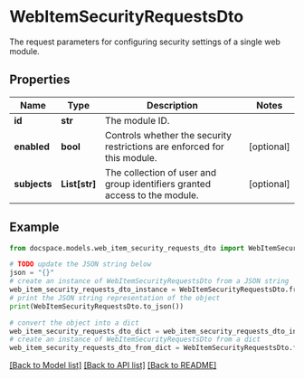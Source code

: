 # WebItemSecurityRequestsDto

The request parameters for configuring security settings of a single web module.

## Properties

Name | Type | Description | Notes
------------ | ------------- | ------------- | -------------
**id** | **str** | The module ID. | 
**enabled** | **bool** | Controls whether the security restrictions are enforced for this module. | [optional] 
**subjects** | **List[str]** | The collection of user and group identifiers granted access to the module. | [optional] 

## Example

```python
from docspace.models.web_item_security_requests_dto import WebItemSecurityRequestsDto

# TODO update the JSON string below
json = "{}"
# create an instance of WebItemSecurityRequestsDto from a JSON string
web_item_security_requests_dto_instance = WebItemSecurityRequestsDto.from_json(json)
# print the JSON string representation of the object
print(WebItemSecurityRequestsDto.to_json())

# convert the object into a dict
web_item_security_requests_dto_dict = web_item_security_requests_dto_instance.to_dict()
# create an instance of WebItemSecurityRequestsDto from a dict
web_item_security_requests_dto_from_dict = WebItemSecurityRequestsDto.from_dict(web_item_security_requests_dto_dict)
```
[[Back to Model list]](../README.md#documentation-for-models) [[Back to API list]](../README.md#documentation-for-api-endpoints) [[Back to README]](../README.md)


